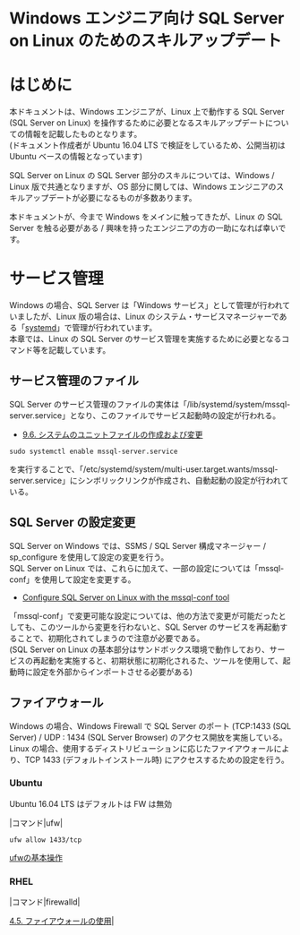 # Windows エンジニア向け SQL Server on Linux のためのスキルアップデート

# はじめに
本ドキュメントは、Windows エンジニアが、Linux 上で動作する SQL Server (SQL Server on Linux) を操作するために必要となるスキルアップデートについての情報を記載したものとなります。  
(ドキュメント作成者が Ubuntu 16.04 LTS で検証をしているため、公開当初は Ubuntu ベースの情報となっています)

SQL Server on Linux の SQL Server 部分のスキルについては、Windows / Linux 版で共通となりますが、OS 部分に関しては、Windows エンジニアのスキルアップデートが必要になるものが多数あります。  

本ドキュメントが、今まで Windows をメインに触ってきたが、Linux の SQL Server を触る必要がある / 興味を持ったエンジニアの方の一助になれば幸いです。


# サービス管理
Windows の場合、SQL Server は「Windows サービス」として管理が行われていましたが、Linux 版の場合は、Linux のシステム・サービスマネージャーである「[systemd](https://wiki.archlinux.jp/index.php/Systemd)」で管理が行われています。  
本章では、Linux の SQL Server のサービス管理を実施するために必要となるコマンド等を記載しています。

## サービス管理のファイル
SQL Server のサービス管理のファイルの実体は「/lib/systemd/system/mssql-server.service」となり、このファイルでサービス起動時の設定が行われる。  
- [9.6. システムのユニットファイルの作成および変更](https://access.redhat.com/documentation/ja-jp/red_hat_enterprise_linux/7/html/system_administrators_guide/sect-managing_services_with_systemd-unit_files)

``
sudo systemctl enable mssql-server.service
``

を実行することで、「/etc/systemd/system/multi-user.target.wants/mssql-server.service」にシンボリックリンクが作成され、自動起動の設定が行われている。

## SQL Server の設定変更
SQL Server on Windows では、SSMS / SQL Server 構成マネージャー / sp_configure を使用して設定の変更を行う。  
SQL Server on Linux では、これらに加えて、一部の設定については「mssql-conf」を使用して設定を変更する。  
- [Configure SQL Server on Linux with the mssql-conf tool](https://docs.microsoft.com/en-us/sql/linux/sql-server-linux-configure-mssql-conf)  

「mssql-conf」で変更可能な設定については、他の方法で変更が可能だったとしても、このツールから変更を行わないと、SQL Server のサービスを再起動することで、初期化されてしまうので注意が必要である。  
(SQL Server on Linux の基本部分はサンドボックス環境で動作しており、サービスの再起動を実施すると、初期状態に初期化されるた、ツールを使用して、起動時に設定を外部からインポートさせる必要がある)

## ファイアウォール
Windows の場合、Windows Firewall で SQL Server のポート (TCP:1433 (SQL Server) / UDP : 1434 (SQL Server Browser) のアクセス開放を実施している。  
Linux の場合、使用するディストリビューションに応じたファイアウォールにより、TCP 1433 (デフォルトインストール時) にアクセスするための設定を行う。

### Ubuntu
Ubuntu 16.04 LTS はデフォルトは FW は無効

|コマンド|ufw|

``
ufw allow 1433/tcp 
``

[ufwの基本操作](https://qiita.com/RyoMa_0923/items/681f86196997bea236f0)

### RHEL

|コマンド|firewalld|

[4.5. ファイアウォールの使用](https://access.redhat.com/documentation/ja-jp/red_hat_enterprise_linux/7/html/security_guide/sec-using_firewalls)|

